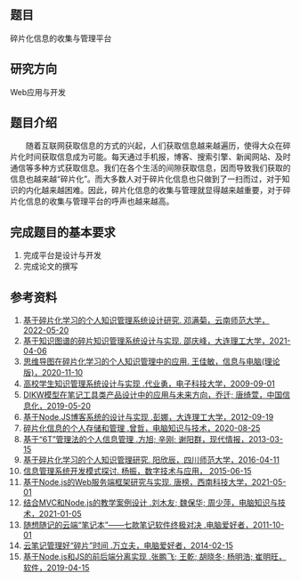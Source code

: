 
## 题目

碎片化信息的收集与管理平台

## 研究方向

Web应用与开发

## 题目介绍

‌‌‌　　随着互联网获取信息的方式的兴起，人们获取信息越来越遍历，使得大众在碎片化时间获取信息成为可能。每天通过手机报，博客、搜索引擎、新闻网站、及时通信等多种方式获取信息。我们在各个生活的间隙获取信息，因而导致我们获取的信息也越来越“碎片化”。而大多数人对于碎片化信息也只做到了一扫而过，对于知识的内化越来越困难。因此，碎片化信息的收集与管理就显得越来越重要，对于碎片化信息的收集与管理平台的呼声也越来越高。

## 完成题目的基本要求 

1. 完成平台是设计与开发
2. 完成论文的撰写


## 参考资料

1. [基于碎片化学习的个人知识管理系统设计研究. 邓满菊，云南师范大学，2022-05-20](https://kns.cnki.net/kns8/Detail?sfield=fn&QueryID=0&CurRec=1&FileName=1022611957.nh&DbName=CMFDTEMP&DbCode=CMFD)
2. [基于知识图谱的碎片知识管理系统设计与实现. 邵庆峰，大连理工大学，2021-04-06](https://kns.cnki.net/kns8/Detail?sfield=fn&QueryID=6&CurRec=32&FileName=1021699030.nh&DbName=CMFD202201&DbCode=CMFD)
3. [思维导图在碎片化学习的个人知识管理中的应用. 王佳敏，信息与电脑(理论版)，2020-11-10](https://kns.cnki.net/kns8/Detail?sfield=fn&QueryID=17&CurRec=8&recid=&FileName=XXDL202021079&DbName=CJFDLAST2021&DbCode=CJFD&yx=&pr=&URLID=)
4. [高校学生知识管理系统设计与实现 .代业勇，电子科技大学，2009-09-01](https://kns.cnki.net/kcms2/article/abstract?v=3uoqIhG8C475KOm_zrgu4lQARvep2SAkWGEmc0QetxDHbrYw3dr9usO09ci6oJC2A148c7iSmkA1uar6iabl9j6-XqoGMnF4&uniplatform=NZKPT)
5. [DIKW模型在笔记工具类产品设计中的应用与未来方向，乔迁; 唐绮萱，中国信息化，2019-05-20](https://kns.cnki.net/kcms2/article/abstract?v=3uoqIhG8C44YLTlOAiTRKibYlV5Vjs7iLik5jEcCI09uHa3oBxtWoO6Y9P5Cpnw8AdUyrpCEUiZNDYkL9dL0qve_O9j77qUT&uniplatform=NZKPT)
6. [基于Node.JS博客系统的设计与实现 .彭娜，大连理工大学，2012-09-19](https://kns.cnki.net/kcms2/article/abstract?v=3uoqIhG8C475KOm_zrgu4lQARvep2SAk2oA7tih-FaabEW8yJeO74fZUXyCdkIVloLrl8-wPZ6-iTzddzYar7nX4aH0Eh8-5&uniplatform=NZKPT)
7. [碎片化信息的个人存储和管理 .曾哲，电脑知识与技术，2020-08-25](https://kns.cnki.net/kcms2/article/abstract?v=3uoqIhG8C44YLTlOAiTRKibYlV5Vjs7i8oRR1PAr7RxjuAJk4dHXosv1HQJ9q-DH9WN-zGkXyFKzj2MZk182Va4aT5ZT9bT4&uniplatform=NZKPT)
8. [基于“6T”管理法的个人信息管理 .方旭; 辛刚; 谢阳群，现代情报，2013-03-15](https://kns.cnki.net/kcms2/article/abstract?v=3uoqIhG8C44YLTlOAiTRKgchrJ08w1e7xAZywCwkEEKLm1sVuPbyZ6VlTcVftYST87RVf2WHnI15IvTiD65Nk-fKd-6epNcJ&uniplatform=NZKPT)
9. [基于碎片化学习的个人知识管理研究. 阳欣辰，四川师范大学，2016-04-11](https://kns.cnki.net/kns8/Detail?sfield=fn&QueryID=70&CurRec=69&FileName=1016096153.nh&DbName=CMFD201701&DbCode=CMFD)
10. [信息管理系统开发模式探讨. 杨振，数字技术与应用， 2015-06-15](https://kns.cnki.net/kns8/Detail?sfield=fn&QueryID=100&CurRec=54&recid=&FileName=SZJT201506136&DbName=CJFDLAST2015&DbCode=CJFD&yx=&pr=&URLID=)
11. [基于Node.js的Web服务端框架研究与实现. 唐榜，西南科技大学，2021-05-01](https://kns.cnki.net/kns8/Detail?sfield=fn&QueryID=112&CurRec=2&FileName=1021639361.nh&DbName=CMFD202102&DbCode=CMFD)
12. [结合MVC和Node.js的教学案例设计 .刘木友; 魏保华; 周少萍，电脑知识与技术，2021-01-05](https://kns.cnki.net/kns8/Detail?sfield=fn&QueryID=117&CurRec=18&recid=&FileName=DNZS202101012&DbName=CJFDLAST2021&DbCode=CJFD&yx=&pr=&URLID=)
13. [随想随记的云端“笔记本”——七款笔记软件终极对决 .电脑爱好者，2011-10-01](https://kns.cnki.net/kns8/Detail?sfield=fn&QueryID=122&CurRec=18&recid=&FileName=DNAH201119052&DbName=CJFDLASN2019&DbCode=CJFD&yx=&pr=CJFT2011;CFJD2011;&URLID=)
14. [云笔记管理好“碎片”时间 .万立夫，电脑爱好者，2014-02-15](https://kns.cnki.net/kns8/Detail?sfield=fn&QueryID=122&CurRec=23&recid=&FileName=DNAH201404024&DbName=CJFDLASN2019&DbCode=CJFD&yx=&pr=CJFT2014;CFJD2014;&URLID=)
15. [基于Node.js和JS的前后端分离实现 .张鹏飞; 王乾; 胡晓冬; 杨明浩; 崔明旺，软件，2019-04-15](https://kns.cnki.net/kns8/Detail?sfield=fn&QueryID=128&CurRec=59&recid=&FileName=RJZZ201904004&DbName=CJFDLAST2019&DbCode=CJFD&yx=&pr=&URLID=)

